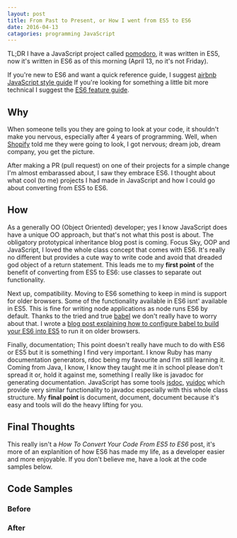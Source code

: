 ```yaml
---
layout: post
title: From Past to Present, or How I went from ES5 to ES6
date: 2016-04-13
catagories: programming JavaScript
---
```


TL;DR I have a JavaScript project called [pomodoro](https://github.com/skylerto/pomodoro), it was written in ES5, now
it's written in ES6 as of this morning (April 13, no it's not Friday).

If you're new to ES6 and want a quick reference guide, I suggest [airbnb JavaScript style guide](https://github.com/airbnb/JavaScript)
If you're looking for something a little bit more technical I suggest the [ES6 feature guide](http://es6-features.org/).  

## Why

When someone tells you they are going to look at your code, it shouldn't make
you nervous, especially after 4 years of programming. Well, when [Shopify](https://www.shopify.ca/) told me they were going to look, I got nervous; dream job, dream company, you get the picture.  

After making a PR (pull request) on one of their projects for a simple change
I'm almost embarassed about, I saw they embrace ES6. I thought about what cool
(to me) projects I had made in JavaScript and how I could go about converting
from ES5 to ES6.  


## How

As a generally OO (Object Oriented) developer; yes I know JavaScript does have a
unique OO approach, but that's not what this post is about. The obligatory
prototypical inheritance blog post is coming. Focus Sky, OOP and JavaScript,
I loved the whole class concept that comes with ES6. It's really no different
but provides a cute way to write code and avoid that dreaded god object of a
return statement. This leads me to my **first point** of the benefit of converting
from ES5 to ES6: use classes to separate out functionality.  

Next up, compatibility. Moving to ES6 something to keep in mind is support for
older browsers. Some of the functionality available in ES6 isnt' available in ES5.
This is fine for writing node applications as node runs ES6 by default.
Thanks to the tried and true [babel](https://babeljs.io/) we don't really have to worry about that. I
wrote a [blog post explaining how to configure babel to build your ES6 into
ES5]() to run it on older browsers. 

Finally, documentation; This point doesn't really have much to do with ES6 or ES5 but
it is something I find very important. I know Ruby has many documentation generators, rdoc being
my favourite and I'm still learning it. Coming from Java, I know, I know they taught me it in
school please don't spread it or, hold it against me, something I really like is
javadoc for generating documentation. JavaScript has some tools [jsdoc](http://usejsdoc.org/),
[yuidoc](http://yuilibrary.com) which provide very similar functionality to javadoc especially
with this whole class structure. My **final point** is document, document,
document because it's easy and tools will do the heavy lifting for you.  

## Final Thoughts

This really isn't a *How To Convert Your Code From ES5 to ES6* post, it's more
of an explanition of how ES6 has made my life, as a developer easier and more
enjoyable. If you don't believe me, have a look at the code samples below.  


## Code Samples

### Before
<script src="https://gist.github.com/skylerto/b4a80881d9c1785bff06fa4c809c3be1.js"></script>

### After

<script src="https://gist.github.com/skylerto/cf98eb6a71dd5ef63b1d306af2f7389b.js"></script>


